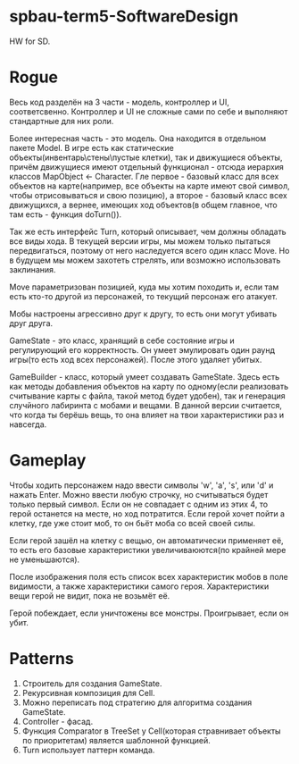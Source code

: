 # spbau-term5-SoftwareDesign
HW for SD.
# Rogue
Весь код разделён на 3 части - модель, контроллер и UI, соответсвенно. Контроллер и UI не сложные сами по себе и выполняют стандартные для них роли.

Более интересная часть - это модель. Она находится в отдельном пакете Model. В игре есть как статические объекты(инвентарь\стены\пустые клетки), так и движущиеся объекты, причём движущиеся имеют отдельный функционал - отсюда иерархия классов MapObject <- Character. Гле первое - базовый класс для всех объектов на карте(например, все объекты на карте имеют свой символ, чтобы отрисовываться и свою позицию), а второе - базовый класс всех движущихся, а вернее, имеющих ход объектов(в общем главное, что там есть - функция doTurn()).

Так же есть интерфейс Turn, который описывает, чем должны обладать все виды хода. В текущей версии игры, мы можем только пытаться передвигаться, поэтому от него наследуется всего один класс Move. Но в будущем мы можем захотеть стрелять, или возможно использовать заклинания.

Move параметризован позицией, куда мы хотим походить и, если там есть кто-то другой из персонажей, то текущий персонаж его атакует.

Мобы настроены агрессивно друг к другу, то есть они могут убивать друг друга.

GameState - это класс, хранящий в себе состояние игры и регулирующий его корректность. Он умеет эмулировать один раунд игры(то есть ход всех персонажей). После этого удаляет убитых.

GameBuilder - класс, который умеет создавать GameState. Здесь есть как методы добавления объектов на карту по одному(если реализовать считывание карты с файла, такой метод будет удобен), так и генерация случйного лабиринта с мобами и вещами.
В данной версии считается, что когда ты берёшь вещь, то она влияет на твои характеристики раз и навсегда.
# Gameplay
Чтобы ходить персонажем надо ввести символы 'w', 'a', 's', или 'd' и нажать Enter. Можно ввести любую строчку, но считываться будет только первый символ. Если он не совпадает с одним из этих 4, то герой останется на месте, но ход потратится.
Если герой хочет пойти а клетку, где уже стоит моб, то он бьёт моба со всей своей силы.

Если герой зашёл на клетку с вещью, он автоматически применяет её, то есть его базовые характеристики увеличиваюются(по крайней мере не уменьшаются).

После изображения поля есть список всех характеристик мобов в поле видимости, а также характеристики самого героя. Характеристики вещи герой не видит, пока не возьмёт её.

Герой побеждает, если уничтожены все монстры. Проигрывает, если он убит.
# Patterns
1. Строитель для создания GameState.
2. Рекурсивная композиция для Cell.
3. Можно переписать под стратегию для алгоритма создания GameState.
4. Controller - фасад.
5. Функция Comparator в TreeSet у Cell(которая стравнивает объекты по приоритетам) является шаблонной функцией.
6. Turn использует паттерн команда.

